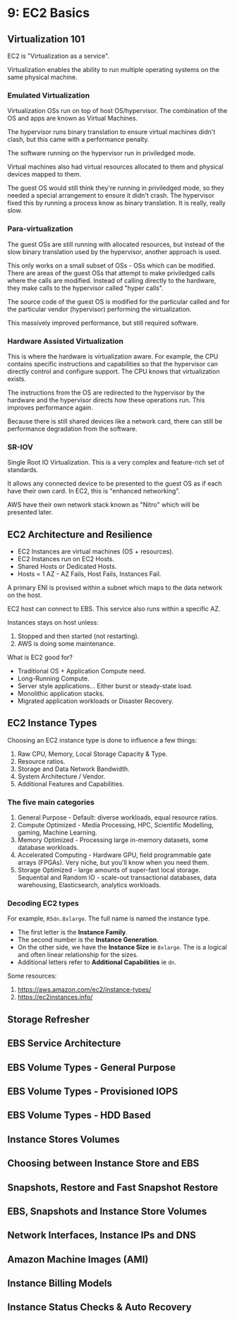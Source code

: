 # 9: EC2 Basics

## Virtualization 101

EC2 is "Virtualization as a service".

Virtualization enables the ability to run multiple operating systems on the same physical machine.

### Emulated Virtualization

Virtualization OSs run on top of host OS/hypervisor. The combination of the OS and apps are known as Virtual Machines.

The hypervisor runs binary translation to ensure virtual machines didn't clash, but this came with a performance penalty.

The software running on the hypervisor run in priviledged mode.

Virtual machines also had virtual resources allocated to them and physical devices mapped to them.

The guest OS would still think they're running in priviledged mode, so they needed a special arrangement to ensure it didn't crash. The hypervisor fixed this by running a process know as binary translation. It is really, really slow.

### Para-virtualization

The guest OSs are still running with allocated resources, but instead of the slow binary translation used by the hypervisor, another approach is used.

This only works on a small subset of OSs - OSs which can be modified. There are areas of the guest OSs that attempt to make priviledged calls where the calls are modified. Instead of calling directly to the hardware, they make calls to the hypervisor called "hyper calls".

The source code of the guest OS is modified for the particular called and for the particular vendor (hypervisor) performing the virtualization.

This massively improved performance, but still required software.

### Hardware Assisted Virtualization

This is where the hardware is virtualization aware. For example, the CPU contains specific instructions and capabilities so that the hypervisor can directly control and configure support. The CPU knows that virtualization exists.

The instructions from the OS are redirected to the hypervisor by the hardware and the hypervisor directs how these operations run. This improves performance again.

Because there is still shared devices like a network card, there can still be performance degradation from the software.

### SR-IOV

Single Root IO Virtualization. This is a very complex and feature-rich set of standards.

It allows any connected device to be presented to the guest OS as if each have their own card. In EC2, this is "enhanced networking".

AWS have their own network stack known as "Nitro" which will be presented later.

## EC2 Architecture and Resilience

- EC2 Instances are virtual machines (OS + resources).
- EC2 Instances run on EC2 Hosts.
- Shared Hosts or Dedicated Hosts.
- Hosts = 1 AZ - AZ Fails, Host Fails, Instances Fail.

A primary ENI is provised within a subnet which maps to the data network on the host.

EC2 host can connect to EBS. This service also runs within a specific AZ.

Instances stays on host unless:

1. Stopped and then started (not restarting).
2. AWS is doing some maintenance.

What is EC2 good for?

- Traditional OS + Application Compute need.
- Long-Running Compute.
- Server style applications... Either burst or steady-state load.
- Monolithic application stacks.
- Migrated application workloads or Disaster Recovery.

## EC2 Instance Types

Choosing an EC2 instance type is done to influence a few things:

1. Raw CPU, Memory, Local Storage Capacity & Type.
2. Resource ratios.
3. Storage and Data Network Bandwidth.
4. System Architecture / Vendor.
5. Additional Features and Capabilities.

### The five main categories

1. General Purpose - Default: diverse workloads, equal resource ratios.
2. Compute Optimized - Media Processing, HPC, Scientific Modelling, gaming, Machine Learning.
3. Memory Optimized - Processing large in-memory datasets, some database workloads.
4. Accelerated Computing - Hardware GPU, field programmable gate arrays (FPGAs). Very niche, but you'll know when you need them.
5. Storage Optimized - large amounts of super-fast local storage. Sequential and Random IO - scale-out transactional databases, data warehousing, Elasticsearch, analytics workloads.

### Decoding EC2 types

For example, `R5dn.8xlarge`. The full name is named the instance type.

- The first letter is the **Instance Family**.
- The second number is the **Instance Generation**.
- On the other side, we have the **Instance Size** ie `8xlarge`. The is a logical and often linear relationship for the sizes.
- Additional letters refer to **Additional Capabilities** ie `dn`.

Some resources:

1. https://aws.amazon.com/ec2/instance-types/
2. https://ec2instances.info/

## Storage Refresher

## EBS Service Architecture

## EBS Volume Types - General Purpose

## EBS Volume Types - Provisioned IOPS

## EBS Volume Types - HDD Based

## Instance Stores Volumes

## Choosing between Instance Store and EBS

## Snapshots, Restore and Fast Snapshot Restore

## EBS, Snapshots and Instance Store Volumes

## Network Interfaces, Instance IPs and DNS

## Amazon Machine Images (AMI)

## Instance Billing Models

## Instance Status Checks & Auto Recovery
